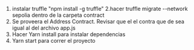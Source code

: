 1. instalar truffle "npm install -g truffle"
2.hacer truffle migrate --network sepolia dentro de la carpeta contract
3. Se proveera el Address Contract. Revisar que el el contra que de sea igual al del archivo app.js
4. Hacer Yarn install para instalar dependencias
5. Yarn start para correr el proyecto 